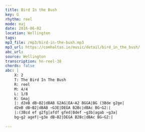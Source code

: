```yaml
---
title: Bird In the Bush
key: G
rhythm: reel
mode: maj
date: 2016-06-02
location: Wellington
tags: 
mp3_file: /mp3/bird-in-the-bush.mp3
mp3_url: https://comhaltas.ie/music/detail/bird_in_the_bush/
abc_url: 
source: Wellington
transcription: hn-reel-38
chords: false
abc: |
    X: 2
    T: The Bird In The Bush
    R: reel
    M: 4/4
    L: 1/8
    K: Gmaj
    |: d2eB dB~B2|dBAB G2AG|EA~A2 BGGA|BG (3Bde g2ge|
    d2eB dB~B2|dBAB ~G3E|DEGA B2Bc|dBAc BG~G2:|
    |:(3Bcd ef g2fg|afdf gfed|Bdef ~g3b|agab ~g3a|
    bg~g2 agef|~g3e dB~B2|DEGA B2Bc|dBAc BG~G2:|
    
---
```


